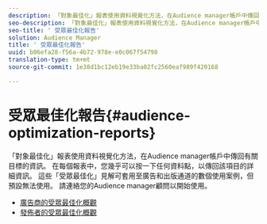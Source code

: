 ```yaml
---
description: 「對象最佳化」報表使用資料視覺化方法，在Audience manager帳戶中傳回有關目標的資訊。 在每個報表中，您幾乎可以按一下任何資料點，以傳回該項目的詳細資訊。 這些「受眾最佳化」見解可套用至廣告和出版通道的數個使用案例，但預設無法使用。 請連絡您的Audience manager顧問以開始使用。
seo-description: 「對象最佳化」報表使用資料視覺化方法，在Audience manager帳戶中傳回有關目標的資訊。 在每個報表中，您幾乎可以按一下任何資料點，以傳回該項目的詳細資訊。 這些「受眾最佳化」見解可套用至廣告和出版通道的數個使用案例，但預設無法使用。 請連絡您的Audience manager顧問以開始使用。
seo-title: ' 受眾最佳化報告'
solution: Audience Manager
title: ' 受眾最佳化報告'
uuid: b06efa28-f56a-4b72-978e-e0c067f54798
translation-type: tm+mt
source-git-commit: 1e38d1bc12eb19e33ba02fc2560eaf989f420168

---
```



#  受眾最佳化報告{#audience-optimization-reports}

「對象最佳化」報表使用資料視覺化方法，在Audience manager帳戶中傳回有關目標的資訊。 在每個報表中，您幾乎可以按一下任何資料點，以傳回該項目的詳細資訊。 這些「受眾最佳化」見解可套用至廣告和出版通道的數個使用案例，但預設無法使用。 請連絡您的Audience manager顧問以開始使用。

+ [廣告商的受眾最佳化概觀](aor-advertisers/aor-advertisers.md)
+ [發佈者的受眾最佳化概觀](aor-publishers/aor-publishers.md)
